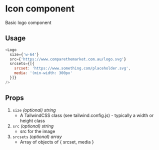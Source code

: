# Icon component
Basic logo component

## Usage

~~~js
<Logo 
  size={'w-64'}
  src={'https://www.comparethemarket.com.au/logo.svg'}
  srcsets={[{
    srcset: 'https://www.something.com/placeholder.svg',
    media: '(min-width: 300px'
  }]}
/>
~~~

## Props

1. `size` *(optional) string*
    * A TailwindCSS class (see tailwind.config.js) - typically a width or height class
2. `src` *(optional) string*
	* src for the image
3. `srcsets` *(optional) array*
	* Array of objects of { srcset, media }
